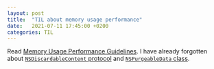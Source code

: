 ```yaml
---
layout: post
title:  "TIL about memory usage performance"
date:   2021-07-11 17:45:00 +0200
categories: TIL
---
```

Read [Memory Usage Performance Guidelines](https://developer.apple.com/library/archive/documentation/Performance/Conceptual/ManagingMemory/ManagingMemory.html#//apple_ref/doc/uid/10000160-SW1).
I have already forgotten about [`NSDiscardableContent` protocol](https://developer.apple.com/documentation/foundation/nsdiscardablecontent) and [`NSPurgeableData` class](https://developer.apple.com/documentation/foundation/nspurgeabledata).

